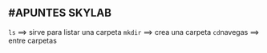 #APUNTES SKYLAB
---
`ls` ==> sirve para listar una carpeta
`mkdir` ==> crea una carpeta
`cd`navegas ==> entre carpetas